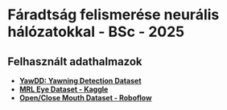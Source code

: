 # Fáradtság felismerése neurális hálózatokkal - BSc - 2025

## Felhasznált adathalmazok 

- **[YawDD: Yawning Detection Dataset](https://doi.org/10.21227/e1qm-hb90)** <br>
- **[MRL Eye Dataset - Kaggle](https://www.kaggle.com/datasets/tauilabdelilah/mrl-eye-dataset)** <br>
- **[Open/Close Mouth Dataset - Roboflow](https://universe.roboflow.com/viviana/open-close-mouth)** <br> 




